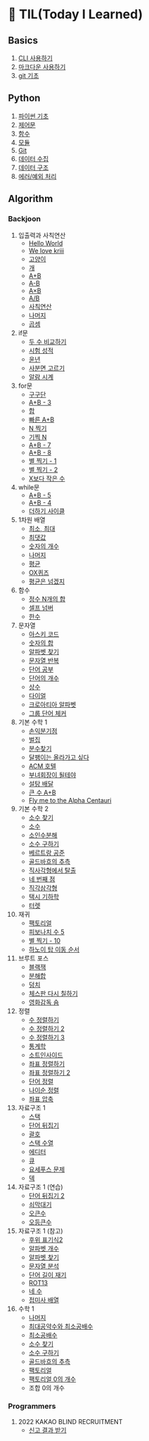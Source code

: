 # 🌱 TIL(Today I Learned)

## Basics

1. [CLI 사용하기](startcamp/CLI.md)
2. [마크다운 사용하기](startcamp/markdown.md)
2. [git 기초](startcamp/git.md)



## Python

1. [파이썬 기초](python/0117_00_python_basics.md)
2. [제어문](python/0117_01_control_statement.md)
3. [함수](python/0119_02_01_function.md)
4. [모듈](python/0119_02_02_module.md)
5. [Git](python/0121_git.md)
6. [데이터 수집](python/0121_json.md)
6. [데이터 구조](0124_03_01_data_structure.md)
6. [에러/예외 처리](0124_03_03_Error_Exception_Handling.md)



## Algorithm

### Backjoon

1. 입출력과 사칙연산
   - [Hello World](algorithm/backjoon/2557.md)
   - [We love kriii](algorithm/backjoon/10718.md)
   - [고양이](algorithm/backjoon/10171.md)
   - [개](algorithm/backjoon/10172.md)
   - [A+B](algorithm/backjoon/1000.md)
   - [A-B](algorithm/backjoon/1001.md)
   - [A×B](algorithm/backjoon/10998.md)
   - [A/B](algorithm/backjoon/1008.md)
   - [사칙연산](algorithm/backjoon/10869.md)
   - [나머지](algorithm/backjoon/10430.md)
   - [곱셈](algorithm/backjoon/2588.md)
2. if문
   - [두 수 비교하기](algorithm/backjoon/1330.md)
   - [시험 성적](algorithm/backjoon/9498.md)
   - [윤년](algorithm/backjoon/2753.md)
   - [사분면 고르기](algorithm/backjoon/14681.md)
   - [알람 시계](algorithm/backjoon/2884.md)
3. for문
   - [구구단](algorithm/backjoon/2739.md)
   - [A+B - 3](algorithm/backjoon/10950.md)
   - [합](algorithm/backjoon/8393.md)
   - [빠른 A+B](algorithm/backjoon/15552.md)
   - [N 찍기](algorithm/backjoon/2741.md)
   - [기찍 N](algorithm/backjoon/2742.md)
   - [A+B - 7](algorithm/backjoon/11021.md)
   - [A+B - 8](algorithm/backjoon/11022.md)
   - [별 찍기 - 1](algorithm/backjoon/2438.md)
   - [별 찍기 - 2](algorithm/backjoon/2439.md)
   - [X보다 작은 수](algorithm/backjoon/10871.md)
4. while문
   - [A+B - 5](algorithm/backjoon/10952.md)
   - [A+B - 4](algorithm/backjoon/10951.md)
   - [더하기 사이클](algorithm/backjoon/1110.md)
5. 1차원 배열
   - [최소, 최대](algorithm/backjoon/10818.md)
   - [최댓값](algorithm/backjoon/2562.md)
   - [숫자의 개수](algorithm/backjoon/2577.md)
   - [나머지](algorithm/backjoon/3052.md)
   - [평균](algorithm/backjoon/1546.md)
   - [OX퀴즈](algorithm/backjoon/8958.md)
   - [평균은 넘겠지](algorithm/backjoon/4344.md)
6. 함수
   - [정수 N개의 합](algorithm/backjoon/15596.md)
   - [셀프 넘버](algorithm/backjoon/4673.md)
   - [한수](algorithm/backjoon/1065.md)
7. 문자열
   - [아스키 코드](algorithm/backjoon/11654.md)
   - [숫자의 합](algorithm/backjoon/11720.md)
   - [알파벳 찾기](algorithm/backjoon/10809.md)
   - [문자열 반복](algorithm/backjoon/2675.md)
   - [단어 공부](algorithm/backjoon/1157.md)
   - [단어의 개수](algorithm/backjoon/1152.md)
   - [상수](algorithm/backjoon/2908.md)
   - [다이얼](algorithm/backjoon/5622.md)
   - [크로아티아 알파벳](algorithm/backjoon/2941.md)
   - [그룹 단어 체커](algorithm/backjoon/1316.md)
8. 기본 수학 1
   - [손익분기점](algorithm/backjoon/1712.md)
   - [벌집](algorithm/backjoon/2292.md)
   - [분수찾기](algorithm/backjoon/1193.md)
   - [달팽이는 올라가고 싶다](algorithm/backjoon/2869.md)
   - [ACM 호텔](algorithm/backjoon/10250.md)
   - [부녀회장이 될테야](algorithm/backjoon/2775.md)
   - [설탕 배달](algorithm/backjoon/2839.md)
   - [큰 수 A+B](algorithm/backjoon/10757.md)
   - [Fly me to the Alpha Centauri](algorithm/backjoon/1011.md)
9. 기본 수학 2
   - [소수 찾기](algorithm/backjoon/1978.md)
   - [소수](algorithm/backjoon/2581.md)
   - [소인수분해](algorithm/backjoon/11653.md)
   - [소수 구하기](algorithm/backjoon/1929.md)
   - [베르트랑 공준](algorithm/backjoon/4948.md)
   - [골드바흐의 추측](algorithm/backjoon/9020.md)
   - [직사각형에서 탈출](algorithm/backjoon/1085.md)
   - [네 번째 점](algorithm/backjoon/3009.md)
   - [직각삼각형](algorithm/backjoon/4153.md)
   - [택시 기하학](algorithm/backjoon/3053.md)
   - [터렛](algorithm/backjoon/1002.md)
10. 재귀
    - [팩토리얼](algorithm/backjoon/10872.md)
    - [피보나치 수 5](algorithm/backjoon/10870.md)
    - [별 찍기 - 10](algorithm/backjoon/2447.md)
    - [하노이 탑 이동 순서](algorithm/backjoon/11729.md)
11. 브루트 포스
    - [블랙잭](algorithm/backjoon/2798.md)
    - [분해합](algorithm/backjoon/2231.md)
    - [덩치](algorithm/backjoon/7568.md)
    - [체스판 다시 칠하기](algorithm/backjoon/1018.md)
    - [영화감독 숌](algorithm/backjoon/1436.md)
12. 정렬
    - [수 정렬하기](algorithm/backjoon/2750.md)
    - [수 정렬하기 2](algorithm/backjoon/2751.md)
    - [수 정렬하기 3](algorithm/backjoon/10989.md)
    - [통계학](algorithm/backjoon/2108.md)
    - [소트인사이드](algorithm/backjoon/1427.md)
    - [좌표 정렬하기](algorithm/backjoon/11650.md)
    - [좌표 정렬하기 2](algorithm/backjoon/11651.md)
    - [단어 정렬](algorithm/backjoon/1181.md)
    - [나이순 정렬](algorithm/backjoon/10814.md)
    - [좌표 압축](algorithm/backjoon/18870.md)
13. 자료구조 1
    - [스택](algorithm/backjoon/10828.md)
    - [단어 뒤집기](algorithm/backjoon/9093.md)
    - [괄호](algorithm/backjoon/9012.md)
    - [스택 수열](algorithm/backjoon/1874.md)
    - [에디터](algorithm/backjoon/1406.md)
    - [큐](algorithm/backjoon/10845.md)
    - [요세푸스 문제](algorithm/backjoon/1158.md)
    - [덱](algorithm/backjoon/10866.md)
14. 자료구조 1 (연습)
    - [단어 뒤집기 2](algorithm/backjoon/17413.md)
    - [쇠막대기](algorithm/backjoon/10799.md)
    - [오큰수](algorithm/backjoon/17298.md)
    - [오등큰수](algorithm/backjoon/17299.md)
15. 자료구조 1 (참고)
    - [후위 표기식2](algorithm/backjoon/1935.md)
    - [알파벳 개수](algorithm/backjoon/10808.md)
    - [알파벳 찾기](algorithm/backjoon/10809.md)
    - [문자열 분석](algorithm/backjoon/10820.md)
    - [단어 길이 재기](algorithm/backjoon/2743.md)
    - [ROT13](algorithm/backjoon/11655.md)
    - [네 수](algorithm/backjoon/10824.md)
    - [접미사 배열](algorithm/backjoon/11656.md)
16. 수학 1
    - [나머지](algorithm/backjoon/10430.md)
    - [최대공약수와 최소공배수](algorithm/backjoon/2609.md)
    - [최소공배수](algorithm/backjoon/1934.md)
    - [소수 찾기](algorithm/backjoon/1978.md)
    - [소수 구하기](algorithm/backjoon/1929.md)
    - [골드바흐의 추측](algorithm/backjoon/6588.md)
    - [팩토리얼](algorithm/backjoon/10872.md)
    - [팩토리얼 0의 개수](algorithm/backjoon/1676.md)
    - 조합 0의 개수



### Programmers

1. 2022 KAKAO BLIND RECRUITMENT
   - [신고 결과 받기](algorithm/programmers/92334.md)
